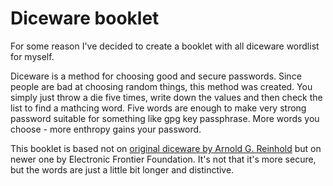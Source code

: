 # Diceware booklet

For some reason I've decided to create a booklet with all diceware wordlist for
myself.

Diceware is a method for choosing good and secure passwords.
Since people are bad at choosing random things, this method was created.
You simply just throw a die five times, write down the values and then check the
list to find a mathcing word.
Five words are enough to make very strong password suitable for something like
gpg key passphrase.
More words you choose - more enthropy gains your password.

This booklet is based not on
[original diceware by Arnold G. Reinhold](https://theworld.com/~reinhold/diceware.html)
but on newer one by Electronic Frontier Foundation.
It's not that it's more secure, but the words are just a little bit longer and
distinctive.
